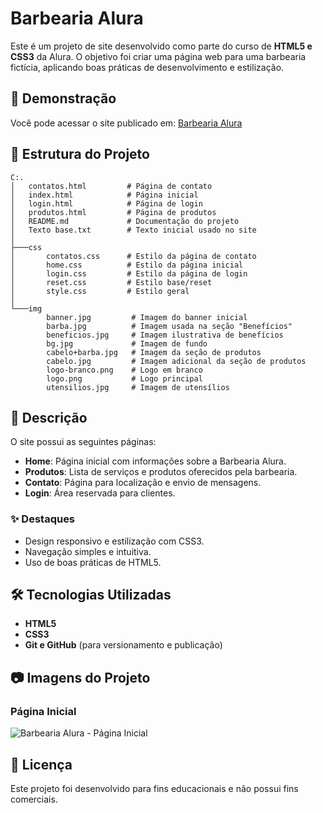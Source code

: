 # **Barbearia Alura**

Este é um projeto de site desenvolvido como parte do curso de **HTML5 e CSS3** da Alura. O objetivo foi criar uma página web para uma barbearia fictícia, aplicando boas práticas de desenvolvimento e estilização.

## **🚀 Demonstração**

Você pode acessar o site publicado em: [Barbearia Alura](https://gustavobuenodemoraes.github.io/html5-css3-alura/)

## **📂 Estrutura do Projeto**

```
C:.
│   contatos.html         # Página de contato
│   index.html            # Página inicial
│   login.html            # Página de login
│   produtos.html         # Página de produtos
│   README.md             # Documentação do projeto
│   Texto base.txt        # Texto inicial usado no site
│
├───css
│       contatos.css      # Estilo da página de contato
│       home.css          # Estilo da página inicial
│       login.css         # Estilo da página de login
│       reset.css         # Estilo base/reset
│       style.css         # Estilo geral
│
└───img
        banner.jpg         # Imagem do banner inicial
        barba.jpg          # Imagem usada na seção "Benefícios"
        beneficios.jpg     # Imagem ilustrativa de benefícios
        bg.jpg             # Imagem de fundo
        cabelo+barba.jpg   # Imagem da seção de produtos
        cabelo.jpg         # Imagem adicional da seção de produtos
        logo-branco.png    # Logo em branco
        logo.png           # Logo principal
        utensilios.jpg     # Imagem de utensílios
```

## **📜 Descrição**

O site possui as seguintes páginas:
- **Home**: Página inicial com informações sobre a Barbearia Alura.
- **Produtos**: Lista de serviços e produtos oferecidos pela barbearia.
- **Contato**: Página para localização e envio de mensagens.
- **Login**: Área reservada para clientes.

### **✨ Destaques**
- Design responsivo e estilização com CSS3.
- Navegação simples e intuitiva.
- Uso de boas práticas de HTML5.

## **🛠️ Tecnologias Utilizadas**

- **HTML5**
- **CSS3**
- **Git e GitHub** (para versionamento e publicação)

## **📷 Imagens do Projeto**

### Página Inicial
![Barbearia Alura - Página Inicial](screencapture-gustavobuenodemoraes-github-io-html5-css3-alura-index-html-2024-11-21-02_57_07.png)

## **📄 Licença**

Este projeto foi desenvolvido para fins educacionais e não possui fins comerciais.
